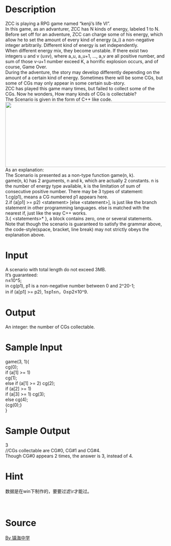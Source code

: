 
# Description

<div class="content"><div>ZCC is playing a RPG game named “kenji’s life VI”.</div>
<div>In this game, as an advanturer, ZCC has N kinds of energy, labeled 1 to N. Before set off for an adventure, ZCC can charge some of his energy, which allow he to set the amount of every kind of energy (a_i) a non-negative integer arbitrarily. Different kind of energy is set independently.</div>
<div>When different energy mix, they become unstable. If there exist two integers u and v (u≤v), where a_u, a_u+1, ..., a_v are all positive number, and sum of those v-u+1 number exceed K, a horrific explosion occurs, and of course, Game Over.</div>
<div>During the adventure, the story may develop differently depending on the amount of a certain kind of energy. Sometimes there will be some CGs, but some of CGs may only appear in some certain sub-story.</div>
<div>ZCC has played this game many times, but failed to collect some of the CGs. Now he wonders, How many kinds of CGs is collectable?</div>
<div>The Scenario is given in the form of C++ like code.</div>
<div><img src="source/bzoj/3842/img/aHR0cHM6Ly9seWRzeS5jb20vSnVkZ2VPbmxpbmUvdXBsb2FkLzIwMTUwMS9hYSgxKS5qcGc=.jpg" width="576" height="204" alt=""/></div>
<div></div>
<div></div>
<div>As an explanation:</div>
<div>The Scenario is presented as a non-type function game(n, k).</div>
<div>game(n, k) has 2 arguments, n and k, which are actually 2 constants. n is the number of energy type available, k is the limitation of sum of consecutive positive number. There may be 3 types of statement:</div>
<div>1.cg(p1), means a CG numbered p1 appears here.</div>
<div>2.if (a[p1] &gt;= p2) &lt;statement&gt; [else &lt;statement&gt;], is just like the branch statement in other programming languages. else is matched with the nearest if, just like the way C++ works.</div>
<div>3.{ &lt;statements&gt;* }, a block contains zero, one or several statements.</div>
<div>Note that though the scenario is guaranteed to satisfy the grammar above, the code-style(space, bracket, line break) may not strictly obeys the explanation above.</div>
<div></div>
<p></p></div>

# Input

<div class="content"><div>
<div>A scenario with total length do not exceed 3MB.</div>
<div>It’s guaranteed:</div>
<div>n≤10^5; </div>
<div>in cg(p1), p1 is a non-negative number between 0 and 2^20-1;</div>
<div>in if (a[p1] &gt;= p2), 1≤p1≤n，0≤p2≤10^9.</div>
</div>
<p></p></div>

# Output

<div class="content"><div>
<div>An integer: the number of CGs collectable.</div>
</div>
<p></p></div>

# Sample Input

<div class="content"><span class="sampledata">game(3, 1){<br/>
  cg(0);<br/>
  if (a[1] &gt;= 1)<br/>
    cg(1);<br/>
  else if (a[1] &gt;= 2) cg(2);<br/>
  if (a[2] &gt;= 1)<br/>
    if (a[3] &gt;= 1) cg(3); <br/>
    else cg(4);<br/>
  {cg(0);}<br/>
}</span></div>

# Sample Output

<div class="content"><span class="sampledata">3<br/>
//CGs collectable are CG#0, CG#1 and CG#4.<br/>
Though CG#0 appears 2 times, the answer is 3, instead of 4.</span></div>

# Hint

<div class="content"><p></p><div>数据是在win下制作的，要要过滤\r才能过。</div><br/>
<div></div><br/>
<p></p><p></p></div>

# Source

<div class="content"><p><a href="problemset.php?search=By 镇海中学">By 镇海中学</a></p></div>

